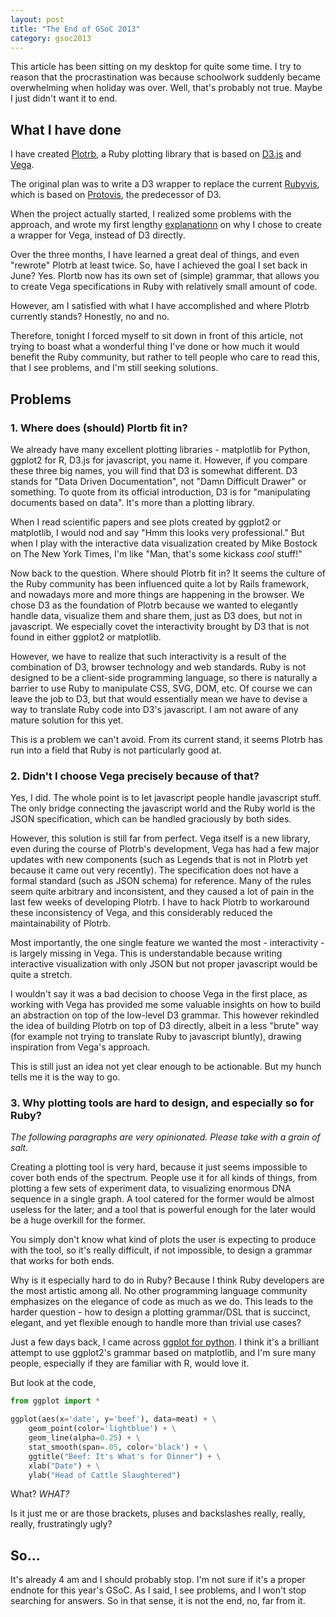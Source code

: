 ```yaml
---
layout: post
title: "The End of GSoC 2013"
category: gsoc2013
---
```


This article has been sitting on my desktop for quite some time. I try to reason that the procrastination was because schoolwork suddenly became overwhelming when holiday was over. Well, that's probably not true. Maybe I just didn't want it to end.

## What I have done

I have created [Plotrb](https://github.com/zuhao/plotrb), a Ruby plotting library that is based on [D3.js](d3js.org) and [Vega](http://trifacta.github.io/vega/).

The original plan was to write a D3 wrapper to replace the current [Rubyvis](https://github.com/clbustos/rubyvis), which is based on [Protovis](http://mbostock.github.io/protovis/), the predecessor of D3.

When the project actually started, I realized some problems with the approach, and wrote my first lengthy [explanationn](http://wanzuhao.com/posts/why-i-choose-vega-for-plotrb/) on why I chose to create a wrapper for Vega, instead of D3 directly.

Over the three months, I have learned a great deal of things, and even "rewrote" Plotrb at least twice. So, have I achieved the goal I set back in June? Yes. Plortb now has its own set of (simple) grammar, that allows you to create Vega specifications in Ruby with relatively small amount of code. 

However, am I satisfied with what I have accomplished and where Plotrb currently stands? Honestly, no and no. 

Therefore, tonight I forced myself to sit down in front of this article, not trying to boast what a wonderful thing I've done or how much it would benefit the Ruby community, but rather to tell people who care to read this, that I see problems, and I'm still seeking solutions.

## Problems

### 1. Where does (should) Plortb fit in?

We already have many excellent plotting libraries - matplotlib for Python, ggplot2 for R, D3.js for javascript, you name it. However, if you compare these three big names, you will find that D3 is somewhat different. D3 stands for "Data Driven Documentation", not "Damn Difficult Drawer" or something. To quote from its official introduction, D3 is for "manipulating documents based on data". It's more than a plotting library.

When I read scientific papers and see plots created by ggplot2 or matplotlib, I would nod and say "Hmm this looks very professional." But when I play with the interactive data visualization created by Mike Bostock on The New York Times, I'm like "Man, that's some kickass _cool_ stuff!"

Now back to the question. Where should Plotrb fit in? It seems the culture of the Ruby community has been influenced quite a lot by Rails framework, and nowadays more and more things are happening in the browser. We chose D3 as the foundation of Plotrb because we wanted to elegantly handle data, visualize them and share them, just as D3 does, but not in javascript. We especially covet the interactivity brought by D3 that is not found in either ggplot2 or matplotlib.

However, we have to realize that such interactivity is a result of the combination of D3, browser technology and web standards. Ruby is not designed to be a client-side programming language, so there is naturally a barrier to use Ruby to manipulate CSS, SVG, DOM, etc. Of course we can leave the job to D3, but that would essentially mean we have to devise a way to translate Ruby code into D3's javascript. I am not aware of any mature solution for this yet.

This is a problem we can't avoid. From its current stand, it seems Plotrb has run into a field that Ruby is not particularly good at.

### 2. Didn't I choose Vega precisely because of that?

Yes, I did. The whole point is to let javascript people handle javascript stuff. The only bridge connecting the javascript world and the Ruby world is the JSON specification, which can be handled graciously by both sides. 

However, this solution is still far from perfect. Vega itself is a new library, even during the course of Plotrb's development, Vega has had a few major updates with new components (such as Legends that is not in Plotrb yet because it came out very recently). The specification does not have a formal standard (such as JSON schema) for reference. Many of the rules seem quite arbitrary and inconsistent, and they caused a lot of pain in the last few weeks of developing Plotrb. I have to hack Plotrb to workaround these inconsistency of Vega, and this considerably reduced the maintainability of Plotrb.

Most importantly, the one single feature we wanted the most - interactivity - is largely missing in Vega. This is understandable because writing interactive visualization with only JSON but not proper javascript would be quite a stretch.

I wouldn't say it was a bad decision to choose Vega in the first place, as working with Vega has provided me some valuable insights on how to build an abstraction on top of the low-level D3 grammar. This however rekindled the idea of building Plotrb on top of D3 directly, albeit in a less "brute" way (for example not trying to translate Ruby to javascript bluntly), drawing inspiration from Vega's approach.

This is still just an idea not yet clear enough to be actionable. But my hunch tells me it is the way to go.

### 3. Why plotting tools are hard to design, and especially so for Ruby?

_The following paragraphs are very opinionated. Please take with a grain of salt._

Creating a plotting tool is very hard, because it just seems impossible to cover both ends of the spectrum. People use it for all kinds of things, from plotting a few sets of experiment data, to visualizing enormous DNA sequence in a single graph. A tool catered for the former would be almost useless for the later; and a tool that is powerful enough for the later would be a huge overkill for the former.

You simply don't know what kind of plots the user is expecting to produce with the tool, so it's really difficult, if not impossible, to design a grammar that works for both ends.

Why is it especially hard to do in Ruby? Because I think Ruby developers are the most artistic among all. No other programming language community emphasizes on the elegance of code as much as we do. This leads to the harder question - how to design a plotting grammar/DSL that is succinct, elegant, and yet flexible enough to handle more than trivial use cases?

Just a few days back, I came across [ggplot for python](https://github.com/yhat/ggplot/). I think it's a brilliant attempt to use ggplot2's grammar based on matplotlib, and I'm sure many people, especially if they are familiar with R, would love it. 

But look at the code,

```python
from ggplot import *

ggplot(aes(x='date', y='beef'), data=meat) + \
    geom_point(color='lightblue') + \
    geom_line(alpha=0.25) + \
    stat_smooth(span=.05, color='black') + \
    ggtitle("Beef: It's What's for Dinner") + \
    xlab("Date") + \
    ylab("Head of Cattle Slaughtered")
```

What? _WHAT?_

Is it just me or are those brackets, pluses and backslashes really, really, really, frustratingly ugly?

## So...

It's already 4 am and I should probably stop. I'm not sure if it's a proper endnote for this year's GSoC. As I said, I see problems, and I won't stop searching for answers. So in that sense, it is not the end, no, far from it.